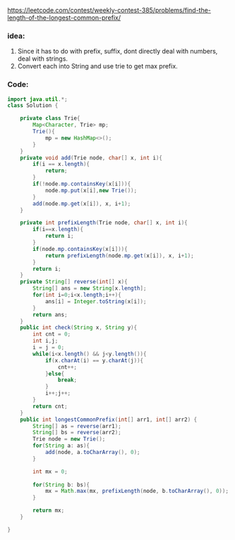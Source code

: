 https://leetcode.com/contest/weekly-contest-385/problems/find-the-length-of-the-longest-common-prefix/
### idea:
1. Since it has to do with prefix, suffix, dont directly deal with numbers, deal with strings.
2. Convert each into String and use trie to get max prefix.

### Code:
```java
import java.util.*;
class Solution {

    private class Trie{
        Map<Character, Trie> mp;
        Trie(){
            mp = new HashMap<>();
        }
    }
    private void add(Trie node, char[] x, int i){
        if(i == x.length){
            return;
        }
        if(!node.mp.containsKey(x[i])){
            node.mp.put(x[i],new Trie());
        }
        add(node.mp.get(x[i]), x, i+1);
    }

    private int prefixLength(Trie node, char[] x, int i){
        if(i==x.length){
            return i;
        }
        if(node.mp.containsKey(x[i])){
            return prefixLength(node.mp.get(x[i]), x, i+1);
        }
        return i;
    }
    private String[] reverse(int[] x){
        String[] ans = new String[x.length];
        for(int i=0;i<x.length;i++){
            ans[i] = Integer.toString(x[i]);
        }
        return ans;
    }
    public int check(String x, String y){
        int cnt = 0;
        int i,j;
        i = j = 0;
        while(i<x.length() && j<y.length()){
            if(x.charAt(i) == y.charAt(j)){
                cnt++;
            }else{
                break;
            }
            i++;j++;
        }
        return cnt;
    }
    public int longestCommonPrefix(int[] arr1, int[] arr2) {
        String[] as = reverse(arr1);
        String[] bs = reverse(arr2);
        Trie node = new Trie();
        for(String a: as){
            add(node, a.toCharArray(), 0);
        }

        int mx = 0;
        
        for(String b: bs){
            mx = Math.max(mx, prefixLength(node, b.toCharArray(), 0));
        }

        return mx;
    }

}
```